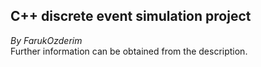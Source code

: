 ## C++ discrete event simulation project  
_By FarukOzderim_  
Further information can be obtained from the description.
